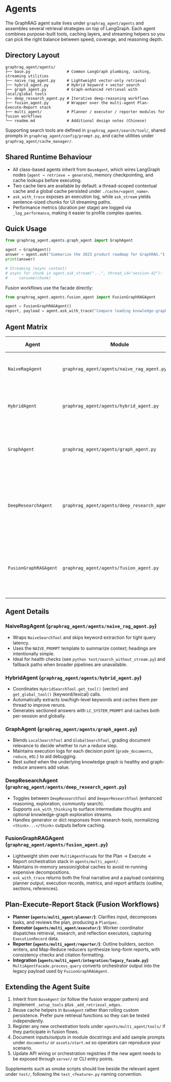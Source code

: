 # Agents

The GraphRAG agent suite lives under `graphrag_agent/agents` and assembles several retrieval strategies on top of LangGraph. Each agent combines purpose-built tools, caching layers, and streaming helpers so you can pick the right balance between speed, coverage, and reasoning depth.

## Directory Layout

```
graphrag_agent/agents/
├── base.py                # Common LangGraph plumbing, caching, streaming utilities
├── naive_rag_agent.py     # Lightweight vector-only retrieval
├── hybrid_agent.py        # Hybrid keyword + vector search
├── graph_agent.py         # Graph-enhanced retrieval with local/global tools
├── deep_research_agent.py # Iterative deep-reasoning workflows
├── fusion_agent.py        # Wrapper over the multi-agent Plan-Execute-Report stack
├── multi_agent/           # Planner / executor / reporter modules for fusion workflows
└── readme.md              # Additional design notes (Chinese)
```

Supporting search tools are defined in `graphrag_agent/search/tool/`, shared prompts in `graphrag_agent/config/prompt.py`, and cache utilities under `graphrag_agent/cache_manager/`.

## Shared Runtime Behaviour

- All class-based agents inherit from `BaseAgent`, which wires LangGraph nodes (`agent → retrieve → generate`), memory checkpointing, and cache lookups before executing.
- Two cache tiers are available by default: a thread-scoped contextual cache and a global cache persisted under `./cache/<agent_name>`.
- `ask_with_trace` exposes an execution log, while `ask_stream` yields sentence-sized chunks for UI streaming paths.
- Performance metrics (duration per stage) are logged via `_log_performance`, making it easier to profile complex queries.

## Quick Usage

```python
from graphrag_agent.agents.graph_agent import GraphAgent

agent = GraphAgent()
answer = agent.ask("Summarize the 2023 product roadmap for GraphRAG.")
print(answer)

# Streaming (async context)
# async for chunk in agent.ask_stream("...", thread_id="session-42"):
#     consume(chunk)
```

Fusion workflows use the facade directly:

```python
from graphrag_agent.agents.fusion_agent import FusionGraphRAGAgent

agent = FusionGraphRAGAgent()
report, payload = agent.ask_with_trace("Compare leading knowledge-graph RAG approaches.")
```

## Agent Matrix

| Agent | Module | Retrieval stack | When to choose | Special notes |
| --- | --- | --- | --- | --- |
| `NaiveRagAgent` | `graphrag_agent/agents/naive_rag_agent.py` | Single vector index via `NaiveSearchTool` | Fast prototyping, low-latency lookups | Minimal keywords, cheapest cache footprint |
| `HybridAgent` | `graphrag_agent/agents/hybrid_agent.py` | Hybrid vector + keyword search with auto keyword extraction | Blended entity/context questions where keyword recall matters | Supports streaming generation with hierarchical headings |
| `GraphAgent` | `graphrag_agent/agents/graph_agent.py` | Graph-local and graph-global retrievers with reduce stage | Queries that benefit from graph traversals or multi-hop aggregation | Grades documents to decide between direct answer vs. reduce |
| `DeepResearchAgent` | `graphrag_agent/agents/deep_research_agent.py` | Iterative research tools (`DeepResearchTool`, `DeeperResearchTool`) with reasoning analyzers | Open-ended investigations requiring speculative thinking and exploration | Optional “show thinking” mode, community-aware enrichment, knowledge-graph exploration |
| `FusionGraphRAGAgent` | `graphrag_agent/agents/fusion_agent.py` | Multi-agent Plan → Execute → Report stack orchestrated by `MultiAgentFacade` | Long-form reports, decomposition-heavy tasks, citation-rich deliverables | Provides structured payload (plan, execution records, metrics, report artifacts) |

## Agent Details

### NaiveRagAgent (`graphrag_agent/agents/naive_rag_agent.py`)
- Wraps `NaiveSearchTool` and skips keyword extraction for tight query latency.
- Uses the `NAIVE_PROMPT` template to summarize context; headings are intentionally simple.
- Ideal for health checks (see `python test/search_without_stream.py`) and fallback paths when broader pipelines are unavailable.

### HybridAgent (`graphrag_agent/agents/hybrid_agent.py`)
- Coordinates `HybridSearchTool.get_tool()` (vector) and `get_global_tool()` (keyword/lexical) calls.
- Automatically extracts low/high-level keywords and caches them per thread to improve reruns.
- Generates sectioned answers with `LC_SYSTEM_PROMPT` and caches both per-session and globally.

### GraphAgent (`graphrag_agent/agents/graph_agent.py`)
- Blends `LocalSearchTool` and `GlobalSearchTool`, grading document relevance to decide whether to run a reduce step.
- Maintains execution logs for each decision point (`grade_documents`, `reduce`, etc.) to aid debugging.
- Best suited when the underlying knowledge graph is healthy and graph-reduce answers add value.

### DeepResearchAgent (`graphrag_agent/agents/deep_research_agent.py`)
- Toggles between `DeepResearchTool` and `DeeperResearchTool` (enhanced reasoning, exploration, community search).
- Supports `ask_with_thinking` to surface intermediate thoughts and optional knowledge-graph exploration streams.
- Handles generator or dict responses from research tools, normalizing `<think>...</think>` outputs before caching.

### FusionGraphRAGAgent (`graphrag_agent/agents/fusion_agent.py`)
- Lightweight shim over `MultiAgentFacade` for the Plan → Execute → Report orchestration stack in `agents/multi_agent/`.
- Maintains in-memory session/global caches to avoid re-running expensive decompositions.
- `ask_with_trace` returns both the final narrative and a payload containing planner output, execution records, metrics, and report artifacts (outline, sections, references).

## Plan-Execute-Report Stack (Fusion Workflows)

- **Planner (`agents/multi_agent/planner/`)**: Clarifies input, decomposes tasks, and reviews the plan, producing a `PlanSpec`.
- **Executor (`agents/multi_agent/executor/`)**: Worker coordinator dispatches retrieval, research, and reflection executors, capturing `ExecutionRecord` data.
- **Reporter (`agents/multi_agent/reporter/`)**: Outline builders, section writers, and Map-Reduce reducers synthesize long-form reports, with consistency checks and citation formatting.
- **Integration (`agents/multi_agent/integration/legacy_facade.py`)**: `MultiAgentFacade.process_query` converts orchestrator output into the legacy payload used by `FusionGraphRAGAgent`.

## Extending the Agent Suite

1. Inherit from `BaseAgent` (or follow the fusion wrapper pattern) and implement `_setup_tools` plus `_add_retrieval_edges`.
2. Reuse cache helpers in `BaseAgent` rather than rolling custom persistence. Prefer pure retrieval functions so they can be tested independently.
3. Register any new orchestration tools under `agents/multi_agent/tools/` if they participate in fusion flows.
4. Document inputs/outputs in module docstrings and add sample prompts under `documents/` or `assets/start.md` so operators can reproduce your scenario.
5. Update API wiring or orchestration registries if the new agent needs to be exposed through `server/` or CLI entry points.

Supplements such as smoke scripts should live beside the relevant agent under `test/`, following the `test_<feature>.py` naming convention.
